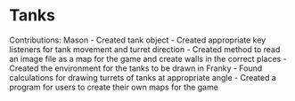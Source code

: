 # Tanks

Contributions:
  Mason
    - Created tank object
    - Created appropriate key listeners for tank movement and turret direction
    - Created method to read an image file as a map for the game and create walls in the correct places
    - Created the environment for the tanks to be drawn in
  Franky
    - Found calculations for drawing turrets of tanks at appropriate angle
    - Created a program for users to create their own maps for the game
